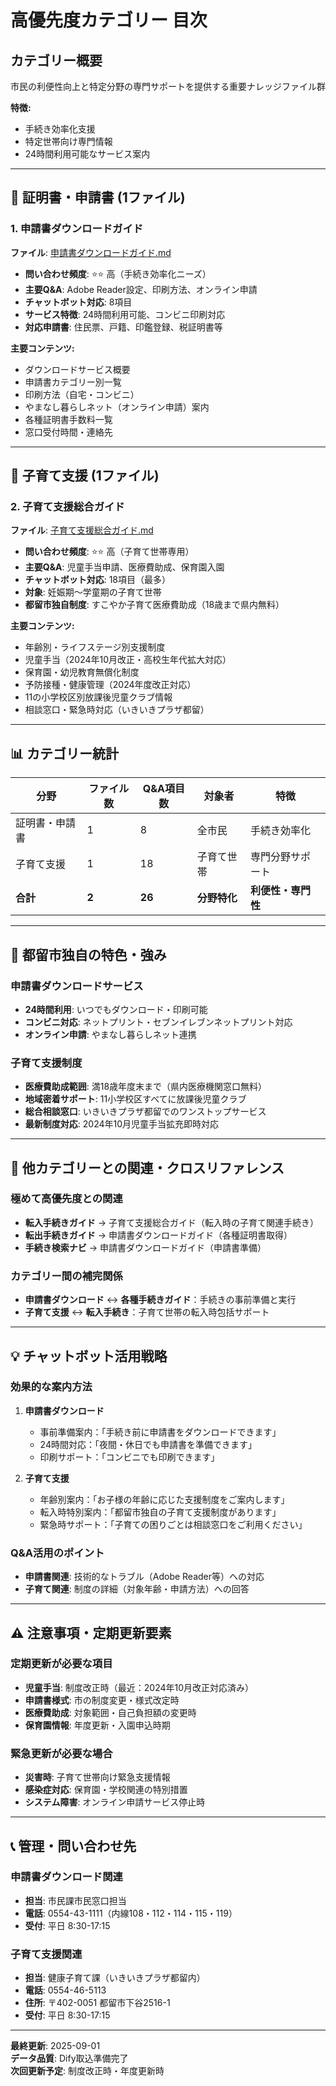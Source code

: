 # 高優先度カテゴリー 目次

## カテゴリー概要
市民の利便性向上と特定分野の専門サポートを提供する重要ナレッジファイル群

**特徴:**
- 手続き効率化支援
- 特定世帯向け専門情報
- 24時間利用可能なサービス案内

---

## 📄 証明書・申請書 (1ファイル)

### 1. 申請書ダウンロードガイド
**ファイル**: [申請書ダウンロードガイド.md](./証明書・申請書/申請書ダウンロードガイド.md)
- **問い合わせ頻度**: ⭐⭐ 高（手続き効率化ニーズ）
- **主要Q&A**: Adobe Reader設定、印刷方法、オンライン申請
- **チャットボット対応**: 8項目
- **サービス特徴**: 24時間利用可能、コンビニ印刷対応
- **対応申請書**: 住民票、戸籍、印鑑登録、税証明書等

**主要コンテンツ:**
- ダウンロードサービス概要
- 申請書カテゴリー別一覧
- 印刷方法（自宅・コンビニ）
- やまなし暮らしネット（オンライン申請）案内
- 各種証明書手数料一覧
- 窓口受付時間・連絡先

---

## 👶 子育て支援 (1ファイル)

### 2. 子育て支援総合ガイド  
**ファイル**: [子育て支援総合ガイド.md](./子育て支援/子育て支援総合ガイド.md)
- **問い合わせ頻度**: ⭐⭐ 高（子育て世帯専用）
- **主要Q&A**: 児童手当申請、医療費助成、保育園入園
- **チャットボット対応**: 18項目（最多）
- **対象**: 妊娠期～学童期の子育て世帯
- **都留市独自制度**: すこやか子育て医療費助成（18歳まで県内無料）

**主要コンテンツ:**
- 年齢別・ライフステージ別支援制度
- 児童手当（2024年10月改正・高校生年代拡大対応）
- 保育園・幼児教育無償化制度
- 予防接種・健康管理（2024年度改正対応）
- 11の小学校区別放課後児童クラブ情報
- 相談窓口・緊急時対応（いきいきプラザ都留）

---

## 📊 カテゴリー統計

| 分野 | ファイル数 | Q&A項目数 | 対象者 | 特徴 |
|------|------------|-----------|--------|------|
| 証明書・申請書 | 1 | 8 | 全市民 | 手続き効率化 |
| 子育て支援 | 1 | 18 | 子育て世帯 | 専門分野サポート |
| **合計** | **2** | **26** | **分野特化** | **利便性・専門性** |

---

## 🎯 都留市独自の特色・強み

### 申請書ダウンロードサービス
- **24時間利用**: いつでもダウンロード・印刷可能
- **コンビニ対応**: ネットプリント・セブンイレブンネットプリント対応
- **オンライン申請**: やまなし暮らしネット連携

### 子育て支援制度
- **医療費助成範囲**: 満18歳年度末まで（県内医療機関窓口無料）
- **地域密着サポート**: 11小学校区すべてに放課後児童クラブ
- **総合相談窓口**: いきいきプラザ都留でのワンストップサービス
- **最新制度対応**: 2024年10月児童手当拡充即時対応

---

## 🔗 他カテゴリーとの関連・クロスリファレンス

### 極めて高優先度との関連
- **転入手続きガイド** → 子育て支援総合ガイド（転入時の子育て関連手続き）
- **転出手続きガイド** → 申請書ダウンロードガイド（各種証明書取得）
- **手続き検索ナビ** → 申請書ダウンロードガイド（申請書準備）

### カテゴリー間の補完関係
- **申請書ダウンロード** ↔ **各種手続きガイド**：手続きの事前準備と実行
- **子育て支援** ↔ **転入手続き**：子育て世帯の転入時包括サポート

---

## 💡 チャットボット活用戦略

### 効果的な案内方法
1. **申請書ダウンロード**
   - 事前準備案内：「手続き前に申請書をダウンロードできます」
   - 24時間対応：「夜間・休日でも申請書を準備できます」
   - 印刷サポート：「コンビニでも印刷できます」

2. **子育て支援**
   - 年齢別案内：「お子様の年齢に応じた支援制度をご案内します」
   - 転入時特別案内：「都留市独自の子育て支援制度があります」
   - 緊急時サポート：「子育ての困りごとは相談窓口をご利用ください」

### Q&A活用のポイント
- **申請書関連**: 技術的なトラブル（Adobe Reader等）への対応
- **子育て関連**: 制度の詳細（対象年齢・申請方法）への回答

---

## ⚠️ 注意事項・定期更新要素

### 定期更新が必要な項目
- **児童手当**: 制度改正時（最近：2024年10月改正対応済み）
- **申請書様式**: 市の制度変更・様式改定時
- **医療費助成**: 対象範囲・自己負担額の変更時
- **保育園情報**: 年度更新・入園申込時期

### 緊急更新が必要な場合
- **災害時**: 子育て世帯向け緊急支援情報
- **感染症対応**: 保育園・学校関連の特別措置
- **システム障害**: オンライン申請サービス停止時

---

## 📞 管理・問い合わせ先

### 申請書ダウンロード関連
- **担当**: 市民課市民窓口担当
- **電話**: 0554-43-1111（内線108・112・114・115・119）
- **受付**: 平日 8:30-17:15

### 子育て支援関連  
- **担当**: 健康子育て課（いきいきプラザ都留内）
- **電話**: 0554-46-5113
- **住所**: 〒402-0051 都留市下谷2516-1
- **受付**: 平日 8:30-17:15

---

**最終更新**: 2025-09-01  
**データ品質**: Dify取込準備完了  
**次回更新予定**: 制度改正時・年度更新時